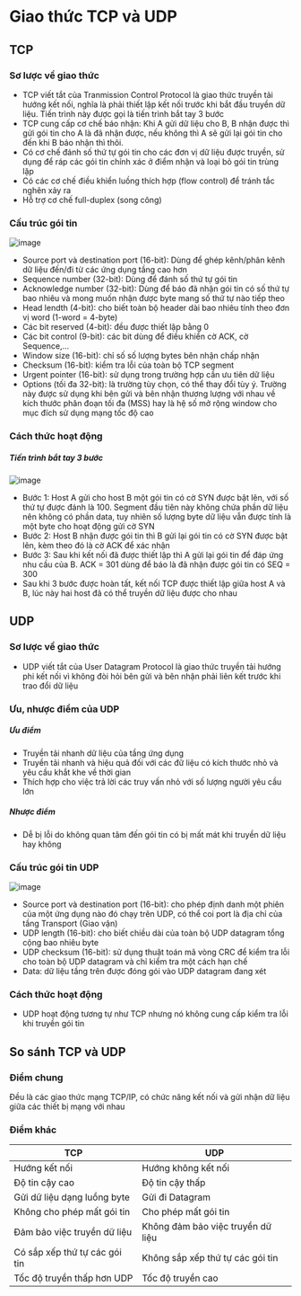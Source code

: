 # Giao thức TCP và UDP
## TCP
### Sơ lược về giao thức
- TCP viết tắt của Tranmission Control Protocol là giao thức truyền tải hướng kết nối, nghĩa là phải thiết lập kết nối trước khi bắt đầu truyền dữ liệu. Tiến trình này được gọi là tiến trình bắt tay 3 bước
- TCP cung cấp cơ chế báo nhận: Khi A gửi dữ liệu cho B, B nhận được thì gửi gói tin cho A là đã nhận được, nếu không thì A sẽ gửi lại gói tin cho đến khi B báo nhận thì thôi.
- Có cơ chế đánh số thứ tự gói tin cho các đơn vị dữ liệu được truyền, sử dụng để ráp các gói tin chính xác ở điểm nhận và loại bỏ gói tin trùng lặp
- Có các cơ chế điều khiển luồng thích hợp (flow control) để tránh tắc nghẽn xảy ra
- Hỗ trợ cơ chế full-duplex (song công)

### Cấu trúc gói tin
![image](https://images.viblo.asia/ca199b5e-2deb-42b0-ac36-33dbf30f3e20.png)
- Source port và destination port (16-bit): Dùng để ghép kênh/phân kênh dữ liệu đến/đi từ các ứng dụng tầng cao hơn
- Sequence number (32-bit): Dùng để đánh số thứ tự gói tin
- Acknowledge number (32-bit): Dùng để báo đã nhận gói tin có số thứ tự bao nhiêu và mong muốn nhận được byte mang số thứ tự nào tiếp theo
- Head lendth (4-bit): cho biết toàn bộ header dài bao nhiêu tính theo đơn vị word (1-word = 4-byte)
- Các bit reserved (4-bit): đều được thiết lập bằng 0
- Các bit control (9-bit): các bit dùng để điều khiển cờ ACK, cờ Sequence,...
- Window size (16-bit): chỉ số số lượng bytes bên nhận chấp nhận
- Checksum (16-bit): kiểm tra lỗi của toàn bộ TCP segment
- Urgent pointer (16-bit): sử dụng trong trường hợp cần ưu tiên dữ liệu
- Options (tối đa 32-bit): là trường tùy chọn, có thể thay đổi tùy ý. Trường này được sử dụng khi bên gửi và bên nhận thương lượng với nhau về kích thước phân đoạn tối đa (MSS) hay là hệ số mở rộng window cho mục đích sử dụng mạng tốc độ cao

### Cách thức hoạt động
##### Tiến trình bắt tay 3 bước
![image](https://f002.backblazeb2.com/b2api/v1/b2_download_file_by_id?fileId=4_za8a2358db1d7f91b68b30916_f109804476cef7824_d20190911_m064720_c002_v0001127_t0001)
- Bước 1: Host A gửi cho host B một gói tin có cờ SYN được bật lên, với số thứ tự được đánh là 100. Segment đầu tiên này không chứa phần dữ liệu nên không có phần data, tuy nhiên số lượng byte dữ liệu vẫn được tính là một byte cho hoạt động gửi cờ SYN
- Bước 2: Host B nhận được gói tin thì B gửi lại gói tin có cờ SYN được bật lên, kèm theo đó là cờ ACK để xác nhận
- Bước 3: Sau khi kết nối đã được thiết lập thì A gửi lại gói tin để đáp ứng nhu cầu của B. ACK = 301 dùng để báo là đã nhận được gói tin có SEQ = 300
- Sau khi 3 bước được hoàn tất, kết nối TCP được thiết lập giữa host A và B, lúc này hai host đã có thể truyền dữ liệu được cho nhau

## UDP
### Sơ lược về giao thức
- UDP viết tắt của User Datagram Protocol là giao thức truyền tải hướng phi kết nối vì không đòi hỏi bên gửi và bên nhận phải liên kết trước khi trao đổi dữ liệu
### Ưu, nhược điểm của UDP
##### Ưu điểm
- Truyền tải nhanh dữ liệu của tầng ứng dụng
- Truyền tải nhanh và hiệu quả đối với các đữ liệu có kích thước nhỏ và yêu cầu khắt khe về thời gian
- Thích hợp cho việc trả lời các truy vấn nhỏ với số lượng người yêu cầu lớn

##### Nhược điểm
- Dễ bị lỗi do không quan tâm đến gói tin có bị mất mát khi truyền dữ liệu hay không

### Cấu trúc gói tin UDP
![image](https://images.viblo.asia/804e5295-cc37-49a4-9029-bac0b28402d3.png)
- Source port và destination port (16-bit): cho phép định danh một phiên của một ứng dụng nào đó chạy trên UDP, có thể coi port là địa chỉ của tầng Transport (Giao vận)
- UDP length (16-bit): cho biết chiều dài của toàn bộ UDP datagram tổng cộng bao nhiêu byte
- UDP checksum (16-bit): sử dụng thuật toán mã vòng CRC để kiểm tra lỗi cho toàn bộ UDP datagram và chỉ kiểm tra một cách hạn chế
- Data: dữ liệu tầng trên được đóng gói vào UDP datagram đang xét

### Cách thức hoạt động
- UDP hoạt động tương tự như TCP nhưng nó không cung cấp kiểm tra lỗi khi truyền gói tin

## So sánh TCP và UDP
### Điểm chung
Đều là các giao thức mạng TCP/IP, có chức năng kết nối và gửi nhận dữ liệu giữa các thiết bị mạng với nhau
### Điểm khác
| TCP | UDP |
| - | - |
| Hướng kết nối | Hướng không kết nối |
| Độ tin cậy cao | Độ tin cậy thấp |
| Gửi dữ liệu dạng luồng byte | Gửi đi Datagram |
| Không cho phép mất gói tin | Cho phép mất gói tin |
| Đảm bảo việc truyền dữ liệu | Không đảm bảo việc truyền dữ liệu |
| Có sắp xếp thứ tự các gói tin | Không sắp xếp thứ tự các gói tin |
| Tốc độ truyền thấp hơn UDP | Tốc độ truyền cao |